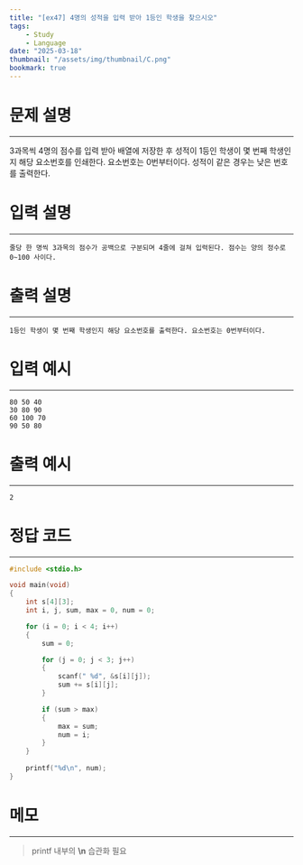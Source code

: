 ```yaml
---
title: "[ex47] 4명의 성적을 입력 받아 1등인 학생을 찾으시오"
tags:
    - Study
    - Language
date: "2025-03-18"
thumbnail: "/assets/img/thumbnail/C.png"
bookmark: true
---
```

# 문제 설명
---
3과목씩 4명의 점수를 입력 받아 배열에 저장한 후 성적이 1등인 학생이 몇 번째 학생인지 해당 요소번호를 인쇄한다. 요소번호는 0번부터이다.
성적이 같은 경우는 낮은 번호를 출력한다.

# 입력 설명
---

```
줄당 한 명씩 3과목의 점수가 공백으로 구분되며 4줄에 걸쳐 입력된다. 점수는 양의 정수로 0~100 사이다.
```

# 출력 설명
---

```
1등인 학생이 몇 번째 학생인지 해당 요소번호를 출력한다. 요소번호는 0번부터이다.
```

# 입력 예시
---

```
80 50 40
30 80 90
60 100 70
90 50 80
```

# 출력 예시
---

```
2
```

# 정답 코드
---

```c
#include <stdio.h>

void main(void)
{
	int s[4][3];
	int i, j, sum, max = 0, num = 0;

	for (i = 0; i < 4; i++)
	{
		sum = 0;

		for (j = 0; j < 3; j++)
		{
			scanf(" %d", &s[i][j]);
			sum += s[i][j];
		}

		if (sum > max)
		{
			max = sum;
			num = i;
		}
	}
		
	printf("%d\n", num);
}
```

# 메모
---
> printf 내부의 **\n** 습관화 필요